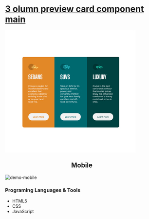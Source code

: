 # [3 olumn preview card component main](https://github.com/yuridapaz/FrontEndMentor/tree/master/3-column-preview-card-component-main)

<img align="center" src="https://github.com/yuridapaz/FrontEndMentor/blob/5c790d22199122e21135d5936b4f2cfa25579f76/FrontEndMentor-IMG-PREVIEW/3-column-preview-card-component-main.png" alt="demo-web" height="400">
<h2 align="center"> Mobile </h2>
<img  align="center" src="https://github.com/yuridapaz/FrontEndMentor/blob/master/FrontEndMentor-IMG-PREVIEW/3-column-preview-card-component-main-mobile.gif" alt="demo-mobile" height="400">

### Programing Languages & Tools

- HTML5
- CSS
- JavaScript
